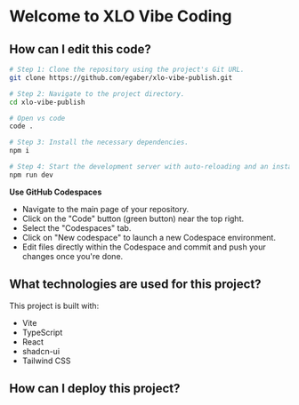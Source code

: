 # Welcome to XLO Vibe Coding 

## How can I edit this code?

```sh
# Step 1: Clone the repository using the project's Git URL.
git clone https://github.com/egaber/xlo-vibe-publish.git

# Step 2: Navigate to the project directory.
cd xlo-vibe-publish

# Open vs code
code .

# Step 3: Install the necessary dependencies.
npm i

# Step 4: Start the development server with auto-reloading and an instant preview.
npm run dev
```

**Use GitHub Codespaces**

- Navigate to the main page of your repository.
- Click on the "Code" button (green button) near the top right.
- Select the "Codespaces" tab.
- Click on "New codespace" to launch a new Codespace environment.
- Edit files directly within the Codespace and commit and push your changes once you're done.

## What technologies are used for this project?

This project is built with:

- Vite
- TypeScript
- React
- shadcn-ui
- Tailwind CSS

## How can I deploy this project?

